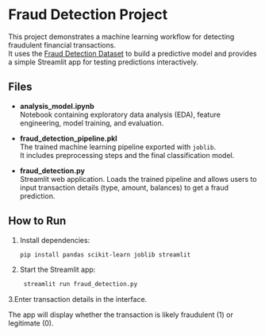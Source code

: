 # Fraud Detection Project

This project demonstrates a machine learning workflow for detecting fraudulent financial transactions.  
It uses the [Fraud Detection Dataset](https://www.kaggle.com/datasets/amanalisiddiqui/fraud-detection-dataset?resource=download) to build a predictive model and provides a simple Streamlit app for testing predictions interactively.

## Files

- **analysis_model.ipynb**  
  Notebook containing exploratory data analysis (EDA), feature engineering, model training, and evaluation.

- **fraud_detection_pipeline.pkl**  
  The trained machine learning pipeline exported with `joblib`.  
  It includes preprocessing steps and the final classification model.

- **fraud_detection.py**  
  Streamlit web application. Loads the trained pipeline and allows users to input transaction details (type, amount, balances) to get a fraud prediction.

## How to Run

1. Install dependencies:
   ```bash
   pip install pandas scikit-learn joblib streamlit
2. Start the Streamlit app:
   ```bash
    streamlit run fraud_detection.py
3.Enter transaction details in the interface.

  The app will display whether the transaction is likely fraudulent (1) or legitimate (0).
